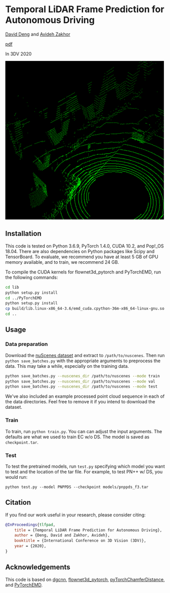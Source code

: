 # Temporal LiDAR Frame Prediction for Autonomous Driving

[David Deng](https://davezdeng8.github.io/) and [Avideh Zakhor](http://www-video.eecs.berkeley.edu/~avz/)

[pdf](http://www-video.eecs.berkeley.edu/papers/davidDeng/3dv2020_camera_ready.pdf)

In 3DV 2020

<img src="teaser.gif" width="500">

## Installation
This code is tested on Python 3.6.9, PyTorch 1.4.0, CUDA 10.2, and Pop!_OS 18.04. 
There are also dependencies on Python packages like Scipy and TensorBoard. 
To evaluate, we recommend you have at least 5 GB of GPU memory available,
and to train, we recommend 24 GB.  

To compile the CUDA kernels for flownet3d_pytorch and PyTorchEMD, 
run the following commands:
```bash
cd lib
python setup.py install
cd ../PyTorchEMD
python setup.py install
cp build/lib.linux-x86_64-3.6/emd_cuda.cpython-36m-x86_64-linux-gnu.so .
cd ..
```
## Usage

### Data preparation
Download the [nuScenes dataset](nuscenes.org) and extract to `/path/to/nuscenes`. 
Then run `python save_batches.py` with the appropriate arguments to preprocess the data. 
This may take a while, especially on the training data. 
```bash
python save_batches.py --nuscenes_dir /path/to/nuscenes --mode train
python save_batches.py --nuscenes_dir /path/to/nuscenes --mode val
python save_batches.py --nuscenes_dir /path/to/nuscenes --mode test
```
We've also included an example processed point cloud sequence in each of the data directories.
Feel free to remove it if you intend to download the dataset.

### Train
To train, run `python train.py`. You can can adjust the input arguments.
The defaults are what we used to train EC w/o DS. The model is saved as `checkpoint.tar`. 

### Test
To test the pretrained models, run `test.py` specifying
which model you want to test and the location of the tar file.
For example, to test PN++ w/ DS, you would run:
```
python test.py --model PNPPDS --checkpoint models/pnppds_f3.tar 
```

## Citation

If you find our work useful in your research, please consider citing:
```BibTeX
@InProceedings{tlfpad,
    title = {Temporal LiDAR Frame Prediction for Autonomous Driving},
    author = {Deng, David and Zakhor, Avideh},
    booktitle = {International Conference on 3D Vision (3DV)},
    year = {2020},
}
```

## Acknowledgements

This code is based on [dgcnn](https://github.com/WangYueFt/dgcnn), 
[flownet3d_pytorch](https://github.com/hyangwinter/flownet3d_pytorch), 
[pyTorchChamferDistance](https://github.com/chrdiller/pyTorchChamferDistance),
and [PyTorchEMD](https://github.com/daerduoCarey/PyTorchEMD).